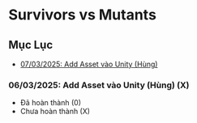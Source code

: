 # Survivors vs Mutants 

## Mục Lục

  - [07/03/2025:  Add Asset vào Unity (Hùng)](#Add-Asset-vào-Unity)

<a id='Add-Asset-vào-Unity'></a>
### 06/03/2025:  Add Asset vào Unity (Hùng) (X)
- Đã hoàn thành (0)
- Chưa hoàn thành (X)
